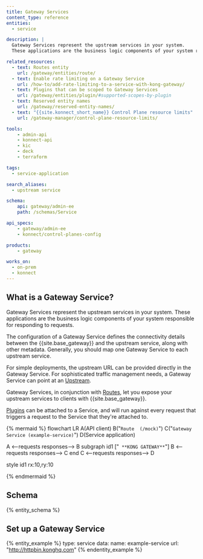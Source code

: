 ```yaml
---
title: Gateway Services
content_type: reference
entities:
  - service

description: |
  Gateway Services represent the upstream services in your system. 
  These applications are the business logic components of your system responsible for responding to requests. 

related_resources:
  - text: Routes entity
    url: /gateway/entities/route/
  - text: Enable rate limiting on a Gateway Service
    url: /how-to/add-rate-limiting-to-a-service-with-kong-gateway/
  - text: Plugins that can be scoped to Gateway Services
    url: /gateway/entities/plugin/#supported-scopes-by-plugin
  - text: Reserved entity names
    url: /gateway/reserved-entity-names/
  - text: "{{site.konnect_short_name}} Control Plane resource limits"
    url: /gateway-manager/control-plane-resource-limits/

tools:
    - admin-api
    - konnect-api
    - kic
    - deck
    - terraform

tags:
  - service-application

search_aliases:
  - upstream service

schema:
    api: gateway/admin-ee
    path: /schemas/Service

api_specs:
    - gateway/admin-ee
    - konnect/control-planes-config

products:
    - gateway

works_on:
  - on-prem
  - konnect
---
```


## What is a Gateway Service?

Gateway Services represent the upstream services in your system. 
These applications are the business logic components of your system responsible for responding to requests. 

The configuration of a Gateway Service defines the connectivity details between the {{site.base_gateway}} and the upstream service, along with other metadata. Generally, you should map one Gateway Service to each upstream service.

For simple deployments, the upstream URL can be provided directly in the Gateway Service. For sophisticated traffic management needs, a Gateway Service can point at an [Upstream](/gateway/entities/upstream/).

Gateway Services, in conjunction with [Routes](/gateway/entities/route/), let you expose your upstream services to clients with {{site.base_gateway}}.

[Plugins](/gateway/entities/plugin/) can be attached to a Service, and will run against every request that triggers a request to the Service that they're attached to.

<!--vale off -->

{% mermaid %}
flowchart LR
  A(API client)
  B("`Route 
  (/mock)`")
  C("`Gateway Service
  (example-service)`")
  D(Service 
  application)
  
  A <--requests
  responses--> B
  subgraph id1 ["`
  **KONG GATEWAY**`"]
    B <--requests
    responses--> C
  end
  C <--requests
  responses--> D

  style id1 rx:10,ry:10
  
{% endmermaid %}

<!--vale on -->

## Schema

{% entity_schema %}

## Set up a Gateway Service

{% entity_example %}
type: service
data:
  name: example-service
  url: "http://httpbin.konghq.com"
{% endentity_example %}
